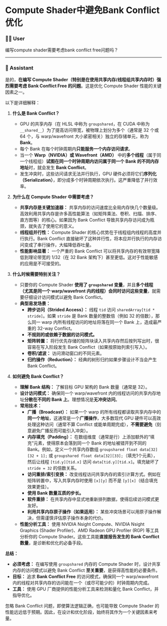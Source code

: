 # Compute Shader中避免Bank Conflict优化

### 🧑‍💻 User

编写compute shader需要考虑bank conflict free问题吗？

---

### 🤖 Assistant

是的，**在编写 Compute Shader（特别是在使用共享内存/线程组共享内存时）强烈需要考虑 Bank Conflict Free 的问题**。这是优化 Compute Shader 性能的关键因素之一。

以下是详细解释：

1.  **什么是 Bank Conflict？**
    *   GPU 的共享内存（在 HLSL 中称为 `groupshared`，在 CUDA 中称为 `__shared__`）为了提高访问带宽，被物理上划分为多个（通常是 32 个或 64 个，与 warp/wavefront 大小紧密相关）独立的存储单元，称为 **Bank**。
    *   每个 Bank 在每个时钟周期内**只能服务一个内存访问请求**。
    *   当一个 **Warp（NVIDIA）或 Wavefront（AMD）** 中的**多个线程**（属于同一个线程组）**试图在同一个时钟周期内访问属于同一个 Bank 的不同内存地址**时，就会发生 **Bank Conflict**。
    *   发生冲突时，这些访问请求无法并行执行，GPU 硬件必须将它们**序列化（Serialization）**，即分成多个时钟周期依次执行。这严重降低了并行效率。

2.  **为什么在 Compute Shader 中需要考虑？**
    *   **共享内存是关键加速器：** 共享内存的访问速度比全局内存快几个数量级。高效利用共享内存是许多高性能算法（如矩阵乘法、卷积、扫描、排序、直方图等）的核心。如果因为 Bank Conflict 导致共享内存访问成为瓶颈，就失去了使用它的意义。
    *   **线程组并行性：** Compute Shader 的核心优势在于线程组内线程的高度并行执行。Bank Conflict 直接破坏了这种并行性，将本应并行执行的内存访问变成了串行操作，大幅降低吞吐量。
    *   **性能影响显著：** 一个严重的 Bank Conflict 可以将共享内存的有效带宽降低到理论带宽的 1/32（在 32 Bank 架构下）甚至更低。这对于性能敏感的应用是不可接受的。

3.  **什么时候需要特别关注？**
    *   只要你的 Compute Shader **使用了 `groupshared` 变量**，并且**多个线程（尤其是同一个 warp/wavefront 内的线程）会同时访问这些变量**，就需要仔细设计访问模式以避免 Bank Conflict。
    *   **典型易发场景：**
        *   **跨步访问（Strided Access）：** 线程 `tid` 访问 `sharedArray[tid * stride]`。如果 `stride` 是 Bank 数量的整数倍（例如 32 的倍数），那么同一 warp 内所有线程访问的地址将落在同一个 Bank 上，造成最严重的 32-way Conflict。
        *   **不规则的或依赖于数据的访问模式。**
        *   **矩阵转置：** 将行优先存储的矩阵块读入共享内存然后按列写出时，很容易在写入阶段发生 Bank Conflict（如果按原始列索引写入）。
        *   **卷积/滤波：** 访问滑动窗口的不同元素。
        *   **归约操作（Reduction）：** 经典的树形归约如果步骤设计不当会产生 Bank Conflict。

4.  **如何避免 Bank Conflict？**
    *   **理解 Bank 结构：** 了解目标 GPU 架构的 Bank 数量（通常是 32）。
    *   **设计访问模式：** 确保同一个 warp/wavefront 内的线程访问的共享内存地址**分散在不同的 Bank 上**。理想情况是**无冲突访问**。
    *   **常用技术：**
        *   **广播（Broadcast）：** 如果一个 warp 的所有线程都读取共享内存中的**同一个地址**，这通常是一个**广播操作**，大多数现代 GPU 硬件可以高效处理这种访问（通常不算 Conflict 或能单周期完成），**不需要避免**（刻意避免广播反而可能引入冲突）。
        *   **内存填充（Padding）：** 在数组维度（通常是行）上添加额外的“填充”元素，使得原本会落到同一个 Bank 的地址被错开到不同的 Bank。例如，定义一个共享内存数组 `groupshared float data[32][32 + 1];` 或 `groupshared float data[32][33];`（填充1个元素），然后让线程 `[tid.y][tid.x]` 访问 `data[tid.y][tid.x]`。填充破坏了 `stride = 32` 的倍数关系。
        *   **访问重排/索引变换：** 改变线程访问共享内存的索引计算方式。例如在矩阵转置中，写入共享内存时使用 `[x][y]` 而不是 `[y][x]`（结合填充效果更佳）。
        *   **使用 Bank 数量互质的步长。**
        *   **软件重排：** 在共享内存中显式地重新排列数据，使得后续访问模式更友好。
        *   **利用共享内存原子操作（如果适用）：** 某些冲突场景可以用原子操作解决，但需谨慎评估原子操作本身的代价。
    *   **性能分析工具：** 使用 NVIDIA Nsight Compute、NVIDIA Nsight Graphics (Shader Profiler)、AMD Radeon GPU Profiler (RGP) 等工具分析你的 Compute Shader。这些工具能**直接报告发生的 Bank Conflict 数量**，是诊断和优化的必备手段。

**总结：**

*   **必须考虑：** 在编写使用 `groupshared` 内存的 Compute Shader 时，设计共享内存的访问模式以避免 Bank Conflict **至关重要**，是获得高性能的必要条件。
*   **目标：** 追求 **Bank Conflict Free** 的访问模式，确保同一个 warp/wavefront 内的线程对共享内存的访问能在一个（或尽可能少的）时钟周期内完成。
*   **工具：** 使用 GPU 厂商提供的性能分析工具来检测和量化 Bank Conflict，并指导优化。

忽略 Bank Conflict 问题，即使算法逻辑正确，也可能导致 Compute Shader 的性能远远低于预期。因此，在设计和优化阶段，始终将其作为一个关键因素来考量。